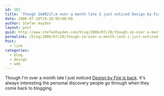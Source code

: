 ```yaml
---
id: 181
title: 'Though I&#8217;m over a month late I just noticed Design by Fire is back'
date: 2006-07-28T19:28:05+00:00
author: Stefan Hayden
layout: post
guid: http://www.stefanhayden.com/blog/2006/07/28/though-im-over-a-month-late-i-just-noticed-design-by-fire-is-back/
permalink: /blog/2006/07/28/though-im-over-a-month-late-i-just-noticed-design-by-fire-is-back/
Post:
  - link
categories:
  - blog
  - design
  - web
---
```

Though I'm over a month late I just noticed <a href="http://www.designbyfire.com/?p=3">Design by Fire is back</a>. It's always interesting the personal discovery people go through when they come back to blogging.